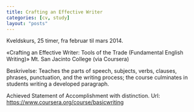```yaml
---
title: Crafting an Effective Writer
categories: [cv, study]
layout: "posts"
---
```


Kveldskurs, 25 timer, fra februar til mars 2014.

«Crafting an Effective Writer: Tools of the Trade (Fundamental English Writing)»
Mt. San Jacinto College (via Coursera)

Beskrivelse: Teaches the parts of speech, subjects, verbs, clauses, phrases, punctuation, and the writing process; the course culminates in students writing a developed paragraph.

Achieved Statement of Accomplishment with distinction.
Url: https://www.coursera.org/course/basicwriting
